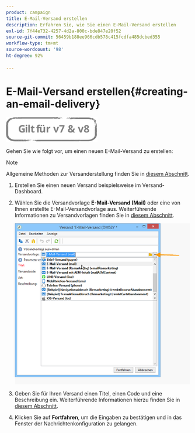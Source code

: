 ```yaml
---
product: campaign
title: E-Mail-Versand erstellen
description: Erfahren Sie, wie Sie einen E-Mail-Versand erstellen
exl-id: 7f44e732-4257-4d2a-800c-bde847e20f52
source-git-commit: 56459b188ee966cdb578c415fcdfa485dcbed355
workflow-type: tm+mt
source-wordcount: '98'
ht-degree: 92%

---
```


# E-Mail-Versand erstellen{#creating-an-email-delivery}

![](../../assets/common.svg)

Gehen Sie wie folgt vor, um einen neuen E-Mail-Versand zu erstellen:

>[!NOTE]
>
>Allgemeine Methoden zur Versanderstellung finden Sie in [diesem Abschnitt](steps-about-delivery-creation-steps.md).

1. Erstellen Sie einen neuen Versand beispielsweise im Versand-Dashboard.
1. Wählen Sie die Versandvorlage **E-Mail-Versand (Mail)** oder eine von Ihnen erstellte E-Mail-Versandvorlage aus. Weiterführende Informationen zu Versandvorlagen finden Sie in [diesem Abschnitt](about-templates.md).

   ![](assets/s_ncs_user_wizard_email01_1.png)

1. Geben Sie für Ihren Versand einen Titel, einen Code und eine Beschreibung ein. Weiterführende Informationen hierzu finden Sie in [diesem Abschnitt](steps-create-and-identify-the-delivery.md#identifying-the-delivery).
1. Klicken Sie auf **Fortfahren**, um die Eingaben zu bestätigen und in das Fenster der Nachrichtenkonfiguration zu gelangen.
